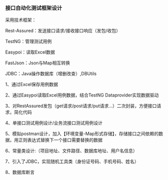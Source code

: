 ### 接口自动化测试框架设计

采用技术框架：

Rest-Assured：发送接口请求/接收接口响应（发包/收包）

TestNG：管理测试用例

Easypoi：读取Excel数据

FastJson：Json与Map相互转换

JDBC：Java操作数据库（增删改查）,DBUtils

1、通过Excel保存用例数据

2、通过Easypoi读取Excel用例数据，结合TestNG Dataprovider实现数据驱动

3、对RestAssured发包（get请求/post请求/put请求...）二次封装，方便接口请求，简化代码

4、单接口测试用例设计/业务流接口测试用例设计

5、模拟postman设计，加入【环境变量-Map形式存储】，存储接口之间依赖的数据，用正则表达式替换下一个接口需要替换的数据

6、常量类设计:（项目地址、文件路径、数据库地址、用户名信息）

7、引入了JDBC，实现随机工具类（身份证号码、手机号码、姓名）

8、数据库断言

